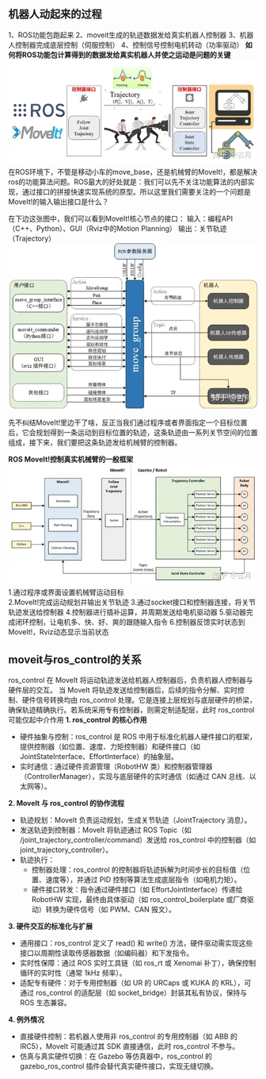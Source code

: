 ## 机器人动起来的过程
1、ROS功能包跑起来
2、moveit生成的轨迹数据发给真实机器人控制器
3、机器人控制器完成底层控制（伺服控制）
4、控制信号控制电机转动（功率驱动）
**如何将ROS功能包计算得到的数据发给真实机器人并使之运动是问题的关键**
![alt text](image-19.png)
在ROS环境下，不管是移动小车的move_base，还是机械臂的MoveIt!，都是解决ros的功能算法问题。ROS最大的好处就是：我们可以先不关注功能算法的内部实现，通过接口的拼接快速实现系统的原型。所以这里我们需要关注的一个问题是MoveIt!的输入输出接口是什么？

在下边这张图中，我们可以看到MoveIt!核心节点的接口： 
输入：编程API（C++、Python）、GUI（Rviz中的Motion Planning）
输出：关节轨迹（Trajectory）
![alt text](image-20.png)

先不纠结MoveIt!里边干了啥，反正当我们通过程序或者界面指定一个目标位置后，它会规划得到一条运动到目标位置的轨迹，这条轨迹由一系列关节空间的位置组成，接下来，我们要把这条轨迹发给机械臂的控制器。

**ROS MoveIt!控制真实机械臂的一般框架**
![alt text](image-21.png)
1.通过程序或界面设置机械臂运动目标  
2.MoveIt!完成运动规划并输出关节轨迹
3.通过socket接口和控制器连接，将关节轨迹发送给控制器
4.控制器进行插补运算，并周期发送给电机驱动器
5.驱动器完成闭环控制，让电机多、快、好、爽的跟随输入指令
6.控制器反馈实时状态到MoveIt!，Rviz动态显示当前状态

## moveit与ros_control的关系
ros_control 在 MoveIt 将运动轨迹发送给机器人控制器后，负责机器人控制器与硬件层的交互。
当 MoveIt 将轨迹发送给控制器后，后续的指令分解、实时控制、硬件信号转换均由 ros_control 处理。它是连接上层规划与底层硬件的桥梁，确保轨迹精确执行。若系统采用专有控制器，则需定制适配层，此时 ros_control 可能仅起中介作用
**1. ​ros_control 的核心作用**
* ​硬件抽象与控制：ros_control 是 ROS 中用于标准化机器人硬件接口的框架，提供控制器（如位置、速度、力矩控制器）和硬件接口（如 JointStateInterface、EffortInterface）的抽象层。
* ​实时通信：通过硬件资源管理（RobotHW 类）和控制器管理器（ControllerManager），实现与底层硬件的实时通信（如通过 CAN 总线、以太网等）。

**2. ​MoveIt 与 ros_control 的协作流程**
* ​轨迹规划：MoveIt 负责运动规划，生成关节轨迹（JointTrajectory 消息）。
* ​发送轨迹到控制器：MoveIt 将轨迹通过 ROS Topic（如 /joint_trajectory_controller/command）发送给 ros_control 中的控制器（如 joint_trajectory_controller）。
* ​轨迹执行：
  * 控制器处理：ros_control 的控制器将轨迹拆解为时间步长的目标值（位置、速度等），并通过 PID 控制等算法生成底层指令（如电机力矩）。
  * ​硬件接口转发：指令通过硬件接口（如 EffortJointInterface）传递给 RobotHW 实现，最终由具体驱动（如 ros_control_boilerplate 或厂商驱动）转换为硬件信号（如 PWM、CAN 报文）。  

**3. ​硬件交互的标准化与扩展**
* ​通用接口：ros_control 定义了 read() 和 write() 方法，硬件驱动需实现这些接口以周期性读取传感器数据（如编码器）和下发指令。
* ​实时性保障：通过 ROS 实时工具链（如 ros_rt 或 Xenomai 补丁），确保控制循环的实时性（通常 1kHz 频率）。  
* 适配专有硬件：对于专用控制器（如 UR 的 URCaps 或 KUKA 的 KRL），可通过 ros_control 的适配层（如 socket_bridge）封装其私有协议，保持与 ROS 生态兼容。

**4. ​例外情况**
* ​直接硬件控制：若机器人使用非 ros_control 的专用控制器（如 ABB 的 IRC5），MoveIt 可能通过其 SDK 直接通信，此时 ros_control 不参与。
* ​仿真与真实硬件切换：在 Gazebo 等仿真器中，ros_control 的 gazebo_ros_control 插件会替代真实硬件接口，实现无缝切换。